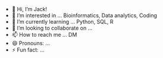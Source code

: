 - 👋 Hi, I’m Jack!
- 👀 I’m interested in ... Bioinformatics, Data analytics, Coding
- 🌱 I’m currently learning ... Python, SQL, R
- 💞️ I’m looking to collaborate on ...
- 📫 How to reach me ... DM
- 😄 Pronouns: ...
- ⚡ Fun fact: ...

<!---
Matamius/Matamius is a ✨ special ✨ repository because its `README.md` (this file) appears on your GitHub profile.
You can click the Preview link to take a look at your changes.
--->
